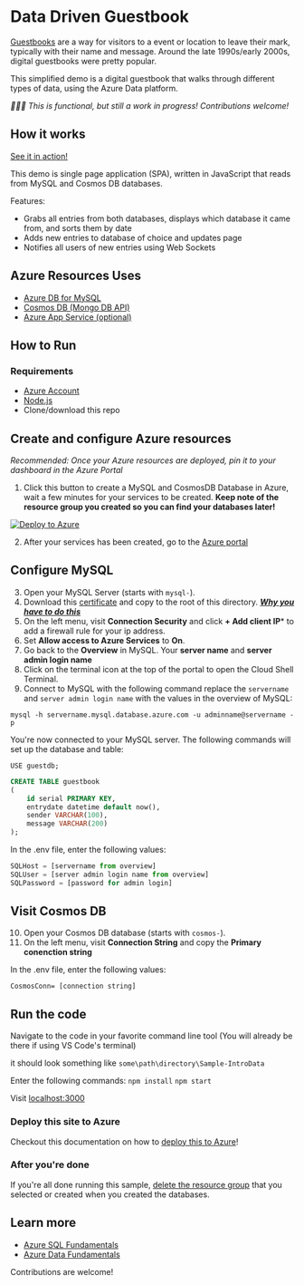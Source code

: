 # Data Driven Guestbook

[Guestbooks](https://en.wikipedia.org/wiki/Guestbook) are a way for visitors to a event or location to leave their mark, typically with their name and message. Around the late 1990s/early 2000s, digital guestbooks were pretty popular.

This simplified demo is a digital guestbook that walks through different types of data, using the Azure Data platform.

*👷🏿‍♀️ This is functional, but still a work in progress! Contributions welcome!*

## How it works

[See it in action!](https://sdcdatademo.azurewebsites.net/)

This demo is single page application (SPA), written in JavaScript that reads from MySQL and Cosmos DB databases.

Features:

- Grabs all entries from both databases, displays which database it came from, and sorts them by date
- Adds new entries to database of choice and updates page
- Notifies all users of new entries using Web Sockets

## Azure Resources Uses

- [Azure DB for MySQL](https://docs.microsoft.com/azure/mysql/overview?WT.mc_id=ca-github-jasmineg)
- [Cosmos DB (Mongo DB API)](https://docs.microsoft.com/azure/cosmos-db/mongodb-introduction?WT.mc_id=ca-github-jasmineg)
- [Azure App Service (optional)](https://docs.microsoft.com/azure/app-service/?WT.mc_id=ca-github-jasmineg)

## How to Run

### Requirements

- [Azure Account](https://azure.microsoft.com/free/?WT.mc_id=ca-github-jasmineg)
- [Node.js](https://nodejs.org/)
- Clone/download this repo

## Create and configure Azure resources

*Recommended: Once your Azure resources are deployed, pin it to your dashboard in the Azure Portal*

1. Click this button to create a MySQL and CosmosDB Database in Azure, wait a few minutes for your services to be created. **Keep note of the resource group you created so you can find your databases later!**

[![Deploy to Azure](https://aka.ms/deploytoazurebutton)](https://portal.azure.com/#create/Microsoft.Template/uri/https%3A%2F%2Fraw.githubusercontent.com%2Fpaladique%2FSample-IntroData%2Fmain%2Ftemplate%2FdeployTemplate.json)
   
2. After your services has been created, go to the [Azure portal](portal.azure.com)

## Configure MySQL

3. Open your MySQL Server (starts with `mysql-`).
4. Download this [certificate](https://www.digicert.com/CACerts/BaltimoreCyberTrustRoot.crt.pem) and copy to the root of this directory. [***Why you have to do this***](https://docs.microsoft.com/azure/mysql/howto-configure-ssl?WT.mc_id=ca-github-jasmineg)
5. On the left menu, visit **Connection Security** and click **+ Add client IP*** to add a firewall rule for your ip address.
6. Set **Allow access to Azure Services** to **On**.
7. Go back to the **Overview** in MySQL. Your **server name** and **server admin login name**
8. Click on the terminal icon at the top of the portal to open the Cloud Shell Terminal.
9. Connect to MySQL with the following command replace the `servername` and `server admin login name` with the values in the overview of MySQL:

`mysql -h servername.mysql.database.azure.com -u adminname@servername -p`

You're now connected to your MySQL server. The following commands will set up the database and table:

`USE guestdb;`

```sql
CREATE TABLE guestbook
(
    id serial PRIMARY KEY,
    entrydate datetime default now(),
    sender VARCHAR(100),
    message VARCHAR(200)
);
```

In the .env file, enter the following values:

```javascript
SQLHost = [servername from overview]
SQLUser = [server admin login name from overview]
SQLPassword = [password for admin login]
```

## Visit Cosmos DB

10. Open your Cosmos DB database (starts with `cosmos-`).
11. On the left menu, visit **Connection String** and copy the **Primary conenction string**

In the .env file, enter the following values:

`CosmosConn= [connection string]`

## Run the code

Navigate to the code in your favorite command line tool (You will already be there if using VS Code's terminal)

it should look something like
`some\path\directory\Sample-IntroData`

Enter the following commands:
`npm install`
`npm start`

Visit [localhost:3000](http://localhost:3000/)

### Deploy this site to Azure

Checkout this documentation on how to [deploy this to Azure](https://docs.microsoft.com/azure/app-service/quickstart-nodejs?WT.mc_id=ca-github-jasmineg&pivots=platform-linux#deploy-to-azure)!

### After you're done

If you're all done running this sample, [delete the resource group](https://docs.microsoft.com/en-us/azure/azure-resource-manager/management/delete-resource-group?WT.mc_id=ca-github-jasmineg&tabs=azure-portal) that you selected or created when you created the databases.

## Learn more

- [Azure SQL Fundamentals](aka.ms/sdc/SqlFun)
- [Azure Data Fundamentals](https://docs.microsoft.com/learn/paths/azure-data-fundamentals-explore-core-data-concepts/?WT.mc_id=ca-github-jasmineg)

Contributions are welcome!